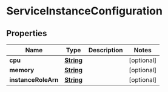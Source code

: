 

# ServiceInstanceConfiguration


## Properties

| Name | Type | Description | Notes |
|------------ | ------------- | ------------- | -------------|
|**cpu** | [**String**](String.md) |  |  [optional] |
|**memory** | [**String**](String.md) |  |  [optional] |
|**instanceRoleArn** | [**String**](String.md) |  |  [optional] |




